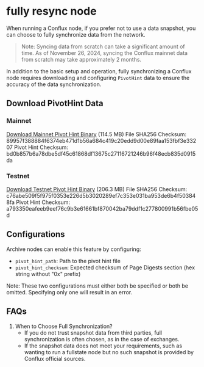 # fully resync node

When running a Conflux node, if you prefer not to use a data snapshot, you can choose to fully synchronize data from the network.

> Note: Syncing data from scratch can take a significant amount of time. As of November 26, 2024, syncing the Conflux mainnet data from scratch may take approximately 2 months.

In addition to the basic setup and operation, fully synchronizing a Conflux node requires downloading and configuring `PivotHint` data to ensure the accuracy of the data synchronization.

## Download PivotHint Data

### Mainnet

[Download Mainnet Pivot Hint Binary](https://conflux-blockchain-pivot-hint.s3.ap-east-1.amazonaws.com/mainnet-107000000-bd0b857b.cphb) (114.5 MB)
File SHA256 Checksum: 89957f388884f6374eb471d1b56a684c419c20edd9d00e89faa153fbf3e33207
Pivot Hint Checksum: bd0b857b6a78dbe5df45c61868df13675c27116721246b96f48ecb835d0915da

### Testnet

[Download Testnet Pivot Hint Binary](https://conflux-blockchain-pivot-hint.s3.ap-east-1.amazonaws.com/testnet-192900000-a793350e.cphb) (206.3 MB)
File SHA256 Checksum: c76abe509f5f975f0353e226d5b3020289ef7c353e031ba953de6b4f503848fa
Pivot Hint Checksum: a793350eafeeb9eef76c9b3e61661bf870042ba79ddf1c277800991b56fbe05d

## Configurations

Archive nodes can enable this feature by configuring:

* `pivot_hint_path`: Path to the pivot hint file
* `pivot_hint_checksum`: Expected checksum of Page Digests section (hex string without "0x" prefix)

Note: These two configurations must either both be specified or both be omitted. Specifying only one will result in an error.

## FAQs

1. When to Choose Full Synchronization?
   * If you do not trust snapshot data from third parties, full synchronization is often chosen, as in the case of exchanges.
   * If the snapshot data does not meet your requirements, such as wanting to run a fullstate node but no such snapshot is provided by Conflux official sources.
